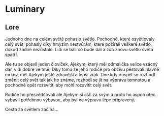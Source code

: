 # Luminary

## Lore

Jednoho dne na celém světě pohaslo světlo. Pochodně, které osvětlovaly celý svět, pohasly
díky hmyzím nestvůrám, které požírali veškeré světlo, dokud žádné
nezůstalo. Lidi se báli co bude dál a zda znovu světlo světa spatří.

Ale tu se objevil jeden človíček, Ajekym, který měl odmalička velice vzácný dar, vidí
dobře ve tmě. Díky tomu že jeho rodiče pro obživu pěstovali hlavně mrkev, měl
Ajekym ještě zdravější a lepší zrak. Dne kdy dospěl se rozhodl změnit
celý svět tak jak ho známe, rozhodl se jít na výpravu temnotou a pochodně opět
rozsvítit, aby mohl rozsvítit celý svět.

Rodiče ho přesvědčovali ale Ajekym si stál za svým a proto ho aspoň otec vybavil
potřebnou výbavou, aby byl na výpravu lépe připravený.

Cesta za světlem začíná...